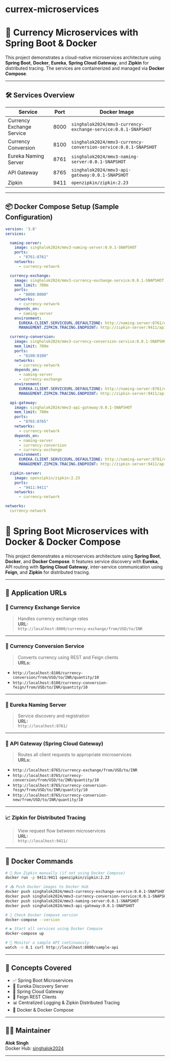 # currex-microservices

# 🧾 Currency Microservices with Spring Boot & Docker

This project demonstrates a cloud-native microservices architecture using **Spring Boot**, **Docker**, **Eureka**, **Spring Cloud Gateway**, and **Zipkin** for distributed tracing. The services are containerized and managed via **Docker Compose**.

---

## 🛠️ Services Overview

| Service                    | Port  | Docker Image                                                       |
|---------------------------|-------|---------------------------------------------------------------------|
| Currency Exchange Service | 8000  | `singhalok2024/mmv3-currency-exchange-service:0.0.1-SNAPSHOT`      |
| Currency Conversion       | 8100  | `singhalok2024/mmv3-currency-conversion-service:0.0.1-SNAPSHOT`    |
| Eureka Naming Server      | 8761  | `singhalok2024/mmv3-naming-server:0.0.1-SNAPSHOT`                  |
| API Gateway               | 8765  | `singhalok2024/mmv3-api-gateway:0.0.1-SNAPSHOT`                    |
| Zipkin                    | 9411  | `openzipkin/zipkin:2.23`                                           |

---

## 📦 Docker Compose Setup (Sample Configuration)

```yaml
version: '3.8'
services:

  naming-server:
    image: singhalok2024/mmv3-naming-server:0.0.1-SNAPSHOT
    ports:
      - "8761:8761"
    networks:
      - currency-network

  currency-exchange:
    image: singhalok2024/mmv3-currency-exchange-service:0.0.1-SNAPSHOT
    mem_limit: 700m
    ports:
      - "8000:8000"
    networks:
      - currency-network
    depends_on:
      - naming-server
    environment:
      EUREKA.CLIENT.SERVICEURL.DEFAULTZONE: http://naming-server:8761/eureka
      MANAGEMENT.ZIPKIN.TRACING.ENDPOINT: http://zipkin-server:9411/api/v2/spans

  currency-conversion:
    image: singhalok2024/mmv3-currency-conversion-service:0.0.1-SNAPSHOT
    mem_limit: 700m
    ports:
      - "8100:8100"
    networks:
      - currency-network
    depends_on:
      - naming-server
      - currency-exchange
    environment:
      EUREKA.CLIENT.SERVICEURL.DEFAULTZONE: http://naming-server:8761/eureka
      MANAGEMENT.ZIPKIN.TRACING.ENDPOINT: http://zipkin-server:9411/api/v2/spans

  api-gateway:
    image: singhalok2024/mmv3-api-gateway:0.0.1-SNAPSHOT
    mem_limit: 700m
    ports:
      - "8765:8765"
    networks:
      - currency-network
    depends_on:
      - naming-server
      - currency-conversion
      - currency-exchange
    environment:
      EUREKA.CLIENT.SERVICEURL.DEFAULTZONE: http://naming-server:8761/eureka
      MANAGEMENT.ZIPKIN.TRACING.ENDPOINT: http://zipkin-server:9411/api/v2/spans

  zipkin-server:
    image: openzipkin/zipkin:2.23
    ports:
      - "9411:9411"
    networks:
      - currency-network

networks:
  currency-network
```
# 🚀 Spring Boot Microservices with Docker & Docker Compose

This project demonstrates a microservices architecture using **Spring Boot**, **Docker**, and **Docker Compose**. It features service discovery with **Eureka**, API routing with **Spring Cloud Gateway**, inter-service communication using **Feign**, and **Zipkin** for distributed tracing.

---

## 🔗 Application URLs

### 🏦 Currency Exchange Service  
> Handles currency exchange rates  
**URL:**  
`http://localhost:8000/currency-exchange/from/USD/to/INR`

---

### 💱 Currency Conversion Service  
> Converts currency using REST and Feign clients  
**URLs:**  
- `http://localhost:8100/currency-conversion/from/USD/to/INR/quantity/10`  
- `http://localhost:8100/currency-conversion-feign/from/USD/to/INR/quantity/10`

---

### 📘 Eureka Naming Server  
> Service discovery and registration  
**URL:**  
`http://localhost:8761/`

---

### 🚪 API Gateway (Spring Cloud Gateway)  
> Routes all client requests to appropriate microservices  
**URLs:**  
- `http://localhost:8765/currency-exchange/from/USD/to/INR`  
- `http://localhost:8765/currency-conversion/from/USD/to/INR/quantity/10`  
- `http://localhost:8765/currency-conversion-feign/from/USD/to/INR/quantity/10`  
- `http://localhost:8765/currency-conversion-new/from/USD/to/INR/quantity/10`

---

### 📈 Zipkin for Distributed Tracing  
> View request flow between microservices  
**URL:**  
`http://localhost:9411/`

---

## 🐳 Docker Commands

```bash
# 🧪 Run Zipkin manually (if not using Docker Compose)
docker run -p 9411:9411 openzipkin/zipkin:2.23

# 📤 Push Docker images to Docker Hub
docker push singhalok2024/mmv3-currency-exchange-service:0.0.1-SNAPSHOT
docker push singhalok2024/mmv3-currency-conversion-service:0.0.1-SNAPSHOT
docker push singhalok2024/mmv3-naming-server:0.0.1-SNAPSHOT
docker push singhalok2024/mmv3-api-gateway:0.0.1-SNAPSHOT

# 🔧 Check Docker Compose version
docker-compose --version

# ▶️ Start all services using Docker Compose
docker-compose up

# 🔁 Monitor a sample API continuously
watch -n 0.1 curl http://localhost:8000/sample-api
```

---

## 🧠 Concepts Covered

- ✅ Spring Boot Microservices
- 🧭 Eureka Discovery Server
- 🌉 Spring Cloud Gateway
- 🔗 Feign REST Clients
- 📊 Centralized Logging & Zipkin Distributed Tracing
- 🐳 Docker & Docker Compose

---

## 👨‍💻 Maintainer

**Alok Singh**  
Docker Hub: [singhalok2024](https://hub.docker.com/u/singhalok2024)

---

